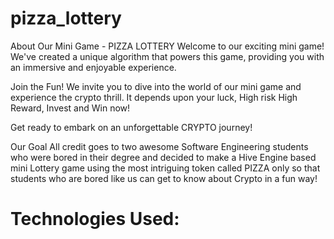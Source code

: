 # pizza_lottery
About Our Mini Game - PIZZA LOTTERY Welcome to our exciting mini game! We've created a unique algorithm that powers this game, providing you with an immersive and enjoyable experience.

Join the Fun! We invite you to dive into the world of our mini game and experience the crypto thrill. It depends upon your luck, High risk High Reward, Invest and Win now!

Get ready to embark on an unforgettable CRYPTO journey!

Our Goal All credit goes to two awesome Software Engineering students who were bored in their degree and decided to make a Hive Engine based mini Lottery game using the most intriguing token called PIZZA only so that students who are bored like us can get to know about Crypto in a fun way!

# Technologies Used:
